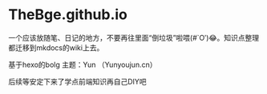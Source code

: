 # TheBge.github.io

一个应该放随笔、日记的地方，不要再往里面“倒垃圾”啦喂(#`O′)😂。知识点整理都迁移到mkdocs的wiki上去。

基于hexo的bolg
主题：Yun （Yunyoujun.cn）

后续等安定下来了学点前端知识再自己DIY吧
